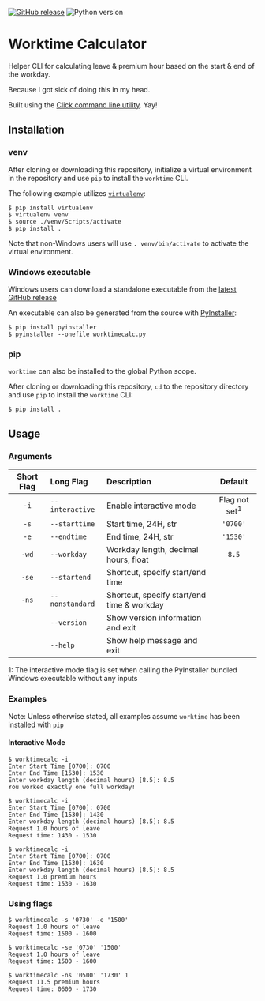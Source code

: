 [![GitHub release](https://img.shields.io/github/release/sco1/worktimecalc.svg)](https://github.com/sco1/worktimecalc/releases/latest) ![Python version](https://img.shields.io/badge/python-%3E%3D3.6-brightgreen.svg)
# Worktime Calculator
Helper CLI for calculating leave & premium hour based on the start & end of the workday.

Because I got sick of doing this in my head.

Built using the [Click command line utility](https://github.com/pallets/click). Yay!

## Installation
### venv
After cloning or downloading this repository, initialize a virtual environment in the repository and use `pip` to install the `worktime` CLI.

The following example utilizes [`virtualenv`](https://github.com/pypa/virtualenv):

```
$ pip install virtualenv
$ virtualenv venv
$ source ./venv/Scripts/activate
$ pip install .
```

Note that non-Windows users will use `. venv/bin/activate` to activate the virtual environment.

### Windows executable
Windows users can download a standalone executable from the [latest GitHub release](https://github.com/sco1/worktimecalc/releases/latest)

An executable can also be generated from the source with [PyInstaller](https://github.com/pyinstaller/pyinstaller):

```
$ pip install pyinstaller
$ pyinstaller --onefile worktimecalc.py
```

### pip
`worktime` can also be installed to the global Python scope.

After cloning or downloading this repository, `cd` to the repository directory and use `pip` to install the `worktime` CLI:

```
$ pip install .
```

## Usage
### Arguments
| Short Flag | Long Flag       | Description                                | Default                  |
| :---:      | :---            | :---                                       | :---:                    |
| `-i`       | `--interactive` | Enable interactive mode                    | Flag not set<sup>1</sup> |
| `-s`       | `--starttime`   | Start time, 24H, str                       | `'0700'`                 |
| `-e`       | `--endtime`     | End time, 24H, str                         | `'1530'`                 |
| `-wd`      | `--workday`     | Workday length, decimal hours, float       | `8.5`                    |
| `-se`      | `--startend`    | Shortcut, specify start/end time           |                          |
| `-ns`      | `--nonstandard` | Shortcut, specify start/end time & workday |                          |
|            | `--version`     | Show version information and exit          |                          |
|            | `--help`        | Show help message and exit                 |                          |

1: The interactive mode flag is set when calling the PyInstaller bundled Windows executable without any inputs

### Examples
Note: Unless otherwise stated, all examples assume `worktime` has been installed with `pip`

#### Interactive Mode
```
$ worktimecalc -i
Enter Start Time [0700]: 0700
Enter End Time [1530]: 1530
Enter workday length (decimal hours) [8.5]: 8.5
You worked exactly one full workday!
```

```
$ worktimecalc -i
Enter Start Time [0700]: 0700
Enter End Time [1530]: 1430
Enter workday length (decimal hours) [8.5]: 8.5
Request 1.0 hours of leave
Request time: 1430 - 1530
```

```
$ worktimecalc -i
Enter Start Time [0700]: 0700
Enter End Time [1530]: 1630
Enter workday length (decimal hours) [8.5]: 8.5
Request 1.0 premium hours
Request time: 1530 - 1630
```

### Using flags
```
$ worktimecalc -s '0730' -e '1500'
Request 1.0 hours of leave
Request time: 1500 - 1600
```

```
$ worktimecalc -se '0730' '1500'
Request 1.0 hours of leave
Request time: 1500 - 1600
```

```
$ worktimecalc -ns '0500' '1730' 1
Request 11.5 premium hours
Request time: 0600 - 1730
```